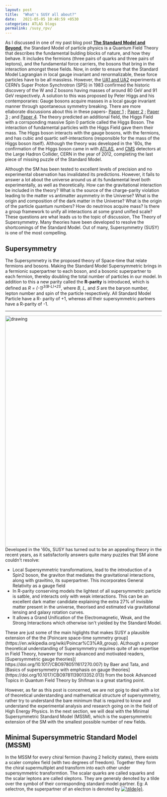 ```yaml
---
layout: post
title:  "What's SUSY all about?"
date:   2021-05-05 10:48:59 +0530
categories: ATLAS blogs
permalink: /susy_rpv/
---
```


As I discussed in one of my past blog post [<b>The Standard Model and Beyond</b>](https://snigdhochakraborty.github.io/SUSY/), the Standard Model of particle physics is a Quantum Field Theory  that describes the fundamental bulding blocks of nature, and how they behave. It includes the fermions (three pairs of quarks and three pairs of leptons), and the fundamental force carriers, the bosons that bring in the interaction amongst these fields. Now, in order to ensure that the Standard Model Lagrangian in local gauge invariant and renormalizable, these force particles have to be all massless. However, the [UA1 and UA2](https://public-archive.web.cern.ch/en/research/UA1_UA2-en.html) experiments at CERN’s Super Proton Synchrotron (SPS) in 1983 confirmed the historic discovery of the W and Z bosons having masses of around 80 GeV and 91 GeV respectively. A solution to this was proposed by Peter Higgs and his contemporaries:  Gauge bosons acquire masses in a local gauge invariant manner through spontaneous symmetry breaking. There are more ellaborate discussions about this in these papers- [Paper 1](https://journals.aps.org/prl/abstract/10.1103/PhysRevLett.13.321) ; [Paper 2](https://www.sciencedirect.com/science/article/abs/pii/0031916364911369?via%3Dihub) ; [Paper 3](https://journals.aps.org/prl/abstract/10.1103/PhysRevLett.13.508) ; and [Paper 4](https://journals.aps.org/prl/abstract/10.1103/PhysRevLett.13.585). The theory predicted an additional field, the Higgs Field with a corrsponding massive Spin 0  particle called the Higgs Boson. The interaction of fundamental particles with the Higgs Field gave them their mass. The Higgs boson interacts with the gauge bosons, with the fermions, and has cubic and quartic self-interactions (responsible for the mass of the Higgs boson itself). Although the theory was developed in the '60s, the confirmation of the Higgs boson came in with [ATLAS](https://doi.org/10.1016/j.physletb.2012.08.020), and [CMS](https://doi.org/10.1016/j.physletb.2012.08.021) detectors at the Large Hadron Collider, CERN in the year of 2012, completing the last piece of missing puzzle of the Standard Model. 

<p>Although the SM has been tested to excellent levels of precision and no experimental observation has invalidated its predictions. However, it fails to answer a lot about the universe around us at its fundamental level both experimentally, as well as theoretically. How can the gravitational interaction be included in the theory? What is the source of the charge-parity violation leading to the matter vs antimatter asymmetry in the Universe? What is the origin and composition of the dark matter in the Universe? What is the origin of the particle quantum numbers? How do neutrinos acquire mass? Is there a group framework to unify all interactions at some grand unified scale? These questions are what leads us to the topic of discussion, The Theory of Supersymmetry. Many theories have been developed to resolve the shortcomings of the Standard Model. Out of many, Supersymmetry (SUSY) is one of the most compelling.</p>

<h2>Supersymmetry</h2>
 <p> The Supersymmetry is the proposed theory of Space-time that relate fermions and bosons. Making the Standard Model Supersymmetric brings in a fermionic superpartner to each boson, and a bosonic superpartner to each fermion, thereby doubling the total number of particles in our model. In addition to this a new parity called the <b>R-parity</b> is introduced, which is defined as <i>R = (-1)<sup>3(B-L)+2S</sup></i>, where <i>B</i>, <i>L</i>, and <i>S</i> are the baryon number, lepton number and spin of the particle respectively. All Standard Model Particle have a R- parity of +1, whereas all their supersymmetric partners have a R-parity of -1.</p>
 <hr>
<img align="left" src="https://images.saymedia-content.com/.image/t_share/MTc0NDEzNTIyOTU5MDgyODU2/will-supersymmetry-save-or-ruin-physics.jpg" alt="drawing" style="width:740px;"/><hr>
 <p>Developed in the '60s, SUSY has turned out to be an appealing theory in the recent years, as it satisfactorily answers quite many puzzles that SM alone couldn't resolve:
<ul>
<li>Local Supersymmetric transformations, lead to the introduction of a Spin2 boson, the graviton that mediates the gravitational interactions, along with gravitino, its superpartner. This incorporates General Relativity as a gauge field</li>
 <li>In R-parity conserving models the lightest of all supersymmetric particle is satble, and interacts only with weak interactions. This can be an excellent dark matter candidate explaining the extra 27% of invisible matter present in the universe, theorised and estimated via gravitational lensing and galaxy rotation curves.</li>
 <li>It allows a Grand Unification of the Electromagnetic, Weak, and the Strong Interactions which otherwise isn't yielded by the Standard Model.</li>
</ul> </p>These are just some of the main higlights that makes SUSY a plausible extension of the the [Poincare space-time symmetry group](https://en.wikipedia.org/wiki/Poincar%C3%A9_group). ALthough a proper theoretical understanding of Supersymmetry requires quite of an expertise in Field Theory, however for more advanced and motivated readers, [Supersymmetric gauge theories]( https://doi.org/10.1017/CBO9780511617270.007) by Baer and Tata, and [Basics of supersymmetry with emphasis on gauge theories](https://doi.org/10.1017/CBO9781139013352.013) from the book Advanced Topics in Quantum Field Theory by Shifman is a great starting point.
<p>However, as far as this post is concerned, we are not goig to deal with a lot of theoretical understanding and mathematical structure of supersymmetry, rather try to understand the bare minimum that is required to know and understand the experimental analysis and research going on in the field of High Energy Physics. In the next section, we will deal with the Minimal Supersymmetric Standard Model (MSSM), which is the supersymmetric extension of the SM with the smallest possible number of new fields.</p>

<h2>Minimal Supersymmetric Standard Model (MSSM)</h2>
<p>In the MSSM for every chiral fermion (having 2 helicity states), there exists a scaler complex field (with two degrees of freedom). Together they form the chiral supermultiplet and transform into each other under supersymmetric transformtion. The scalar quarks are called squarks and the scalar leptons are called sleptons. They are generaly denoted by a tilde over the symbol of their corresponding standard model partner. Eg: A selectron, the superpartner of an electron is denoted by <a href="https://www.codecogs.com/eqnedit.php?latex=\inline&space;\tilde{e}" target="_blank"><img src="https://latex.codecogs.com/gif.latex?\inline&space;\tilde{e}" title="\tilde{e}" /></a>.
